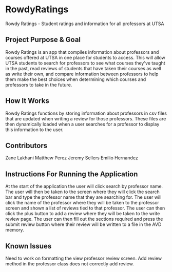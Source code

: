 # RowdyRatings
Rowdy Ratings - Student ratings and information for all professors at UTSA
## Project Purpose & Goal
Rowdy Ratings is an app that compiles information about professors and courses offered at UTSA in one place for students to access. This will allow UTSA students to search for professors to see what courses they've taught in the past, read reviews of students that have taken their courses as well as write their own, and compare information between professors to help them make the best choices when determining which courses and professors to take in the future.

## How It Works
Rowdy Ratings functions by storing information about professors in csv files that are updated when writing a review for those professors. These files are then dynamically loaded when a user searches for a professor to display this information to the user.

## Contributors
Zane Lakhani
Matthew Perez
Jeremy Sellers
Emilio Hernandez

## Instructions For Running the Application
At the start of the application the user will click search by professor name. The user will then be taken to the screen where they will click the search bar and type the professor name that they are searching for. The user will click the name of the professor where they will be taken to the professor screen and shown a list of reviews tied to that professor. The user can then click the plus button to add a review where they will be taken to the write review page. The user can then fill out the sections required and press the submit review button where their review will be written to a file in the AVD memory.

## Known Issues
Need to work on formatting the view professor review screen. Add review method in the professor class does not correctly add review.

